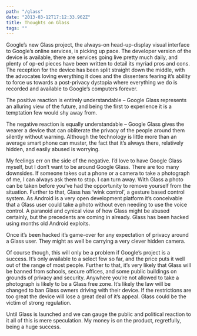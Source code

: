 ```yaml
---
path: "/glass"
date: "2013-03-12T17:12:33.962Z"
title: Thoughts on Glass
tags: ""
---
```

Google’s new Glass project, the always-on head-up-display visual interface to Google’s online services, is picking up pace. The developer version of the device is available, there are services going live pretty much daily, and plenty of op-ed pieces have been written to detail its myriad pros and cons. The reception for the device has been split straight down the middle, with the advocates loving everything it does and the dissenters fearing it’s ability to force us towards a post-privacy dystopia where everything we do is recorded and available to Google’s computers forever.

The positive reaction is entirely understandable – Google Glass represents an alluring view of the future, and being the first to experience it is a temptation few would shy away from.

The negative reaction is equally understandable – Google Glass gives the wearer a device that can obliterate the privacy of the people around them silently without warning. Although the technology is little more than an average smart phone can muster, the fact that it’s always there, relatively hidden, and easily  abused is worrying.

My feelings err on the side of the negative. I’d love to have Google Glass myself, but I don’t want to be around Google Glass. There are too many downsides. If someone takes out a phone or a camera to take a photograph of me, I can always ask them to stop. I can turn away. With Glass a photo can be taken before you’ve had the opportunity to remove yourself from the situation. Further to that, Glass has ‘wink control’, a gesture based control system. As Android is a very open development platform it’s conceivable that a Glass user could take a photo without even needing to use the voice control. A paranoid and cynical view of how Glass might be abused certainly, but the precedents are coming in already. Glass has been hacked using months old Android exploits.

Once it’s been hacked it’s game-over for any expectation of privacy around a Glass user. They might as well be carrying a very clever hidden camera.

Of course though, this will only be a problem if Google’s project is a success. It’s only available to a select few so far, and the price puts it well out of the range of most people. Further to that, it’s very likely that Glass will be banned from schools, secure offices, and some public buildings on grounds of privacy and security. Anywhere you’re not allowed to take a photograph is likely to be a Glass free zone. It’s likely the law will be changed to ban Glass owners driving with their device. If the restrictions are too great the device will lose a great deal of it’s appeal. Glass could be the victim of strong regulation.

Until Glass is launched and we can gauge the public and political reaction to it all of this is mere speculation. My money is on the product, regretfully, being a huge success.
